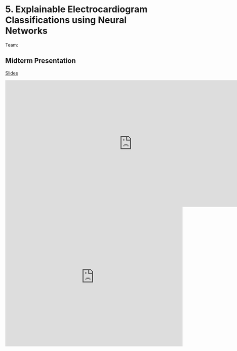 # 5. Explainable Electrocardiogram Classifications using Neural Networks

Team:

## Midterm Presentation

[Slides](midterm/5.pptx)

<center><iframe src="http://docs.google.com/gview?url=http://courses.d2l.ai/berkeley-stat-157/projects/midterm/5.pptx&embedded=true"
    style="width:800px; height:400px;" frameborder="0"></iframe></center>

<center><iframe width="560" height="441" src="https://www.youtube.com/embed/PJlgGMWtzSc" frameborder="0" allowfullscreen></iframe></center>
